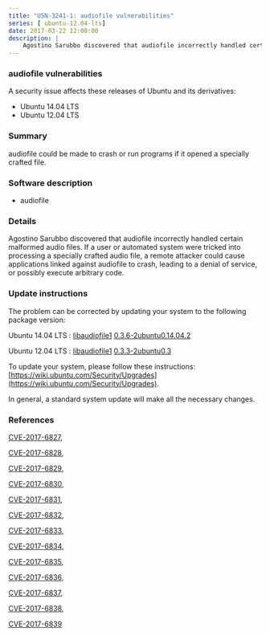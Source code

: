 ```yaml
---
title: "USN-3241-1: audiofile vulnerabilities"
series: [ ubuntu-12.04-lts]
date: 2017-03-22 12:00:00
description: |
    Agostino Sarubbo discovered that audiofile incorrectly handled certain malformed audio files. If a user or automated system were tricked into processing a specially crafted audio file, a remote attacker could cause applications linked against audiofile to crash, leading to a denial of service, or possibly execute arbitrary code. 
--- 
```

 
 


### audiofile vulnerabilities

A security issue affects these releases of Ubuntu and its derivatives:

* Ubuntu 14.04 LTS
* Ubuntu 12.04 LTS

### Summary

audiofile could be made to crash or run programs if it opened a specially crafted file.

### Software description

* audiofile 

### Details

Agostino Sarubbo discovered that audiofile incorrectly handled certain malformed audio files. If a user or automated system were tricked into processing a specially crafted audio file, a remote attacker could cause applications linked against audiofile to crash, leading to a denial of service, or possibly execute arbitrary code. 

### Update instructions

The problem can be corrected by updating your system to the following package version:

Ubuntu 14.04 LTS
 : [libaudiofile1](https://launchpad.net/ubuntu/+source/audiofile) <span> [0.3.6-2ubuntu0.14.04.2](https://launchpad.net/ubuntu/+source/audiofile/0.3.6-2ubuntu0.14.04.2) </span> 

Ubuntu 12.04 LTS
 : [libaudiofile1](https://launchpad.net/ubuntu/+source/audiofile) <span> [0.3.3-2ubuntu0.3](https://launchpad.net/ubuntu/+source/audiofile/0.3.3-2ubuntu0.3) </span> 

To update your system, please follow these instructions: [https://wiki.ubuntu.com/Security/Upgrades](https://wiki.ubuntu.com/Security/Upgrades).

In general, a standard system update will make all the necessary changes. 

### References

 
 [CVE-2017-6827](http://people.ubuntu.com/~ubuntu-security/cve/CVE-2017-6827), 

 [CVE-2017-6828](http://people.ubuntu.com/~ubuntu-security/cve/CVE-2017-6828), 

 [CVE-2017-6829](http://people.ubuntu.com/~ubuntu-security/cve/CVE-2017-6829), 

 [CVE-2017-6830](http://people.ubuntu.com/~ubuntu-security/cve/CVE-2017-6830), 

 [CVE-2017-6831](http://people.ubuntu.com/~ubuntu-security/cve/CVE-2017-6831), 

 [CVE-2017-6832](http://people.ubuntu.com/~ubuntu-security/cve/CVE-2017-6832), 

 [CVE-2017-6833](http://people.ubuntu.com/~ubuntu-security/cve/CVE-2017-6833), 

 [CVE-2017-6834](http://people.ubuntu.com/~ubuntu-security/cve/CVE-2017-6834), 

 [CVE-2017-6835](http://people.ubuntu.com/~ubuntu-security/cve/CVE-2017-6835), 

 [CVE-2017-6836](http://people.ubuntu.com/~ubuntu-security/cve/CVE-2017-6836), 

 [CVE-2017-6837](http://people.ubuntu.com/~ubuntu-security/cve/CVE-2017-6837), 

 [CVE-2017-6838](http://people.ubuntu.com/~ubuntu-security/cve/CVE-2017-6838), 

 [CVE-2017-6839](http://people.ubuntu.com/~ubuntu-security/cve/CVE-2017-6839)
 

